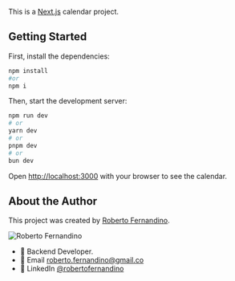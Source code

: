 This is a [Next.js](https://nextjs.org/) calendar project.

## Getting Started

First, install the dependencies:

```bash
npm install
#or
npm i
```

Then, start the development server:

```bash
npm run dev
# or
yarn dev
# or
pnpm dev
# or
bun dev
```

Open [http://localhost:3000](http://localhost:3000) with your browser to see the calendar.

## About the Author

This project was created by [Roberto Fernandino](https://github.com/roberto-fernandino).

![Roberto Fernandino](https://avatars.githubusercontent.com/u/roberto-fernandino?v=4)

- 🔧 Backend Developer.
- 📧 Email roberto.fernandino@gmail.co
- 💼 LinkedIn [@robertofernandino](https://www.linkedin.com/in/robertofernandino/)
